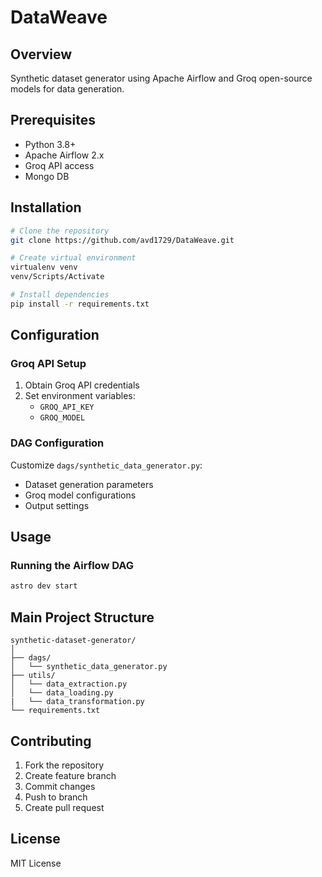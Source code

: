 # DataWeave

## Overview
Synthetic dataset generator using Apache Airflow and Groq open-source models for data generation.

## Prerequisites
- Python 3.8+
- Apache Airflow 2.x
- Groq API access
- Mongo DB 

## Installation

```bash
# Clone the repository
git clone https://github.com/avd1729/DataWeave.git

# Create virtual environment
virtualenv venv
venv/Scripts/Activate

# Install dependencies
pip install -r requirements.txt
```

## Configuration

### Groq API Setup
1. Obtain Groq API credentials
2. Set environment variables:
   - `GROQ_API_KEY`
   - `GROQ_MODEL`

### DAG Configuration
Customize `dags/synthetic_data_generator.py`:
- Dataset generation parameters
- Groq model configurations
- Output settings

## Usage

### Running the Airflow DAG
```bash
astro dev start
```

## Main Project Structure
```
synthetic-dataset-generator/
│
├── dags/
│   └── synthetic_data_generator.py
├── utils/
│   └── data_extraction.py
│   └── data_loading.py
|   └── data_transformation.py
└── requirements.txt
```

## Contributing
1. Fork the repository
2. Create feature branch
3. Commit changes
4. Push to branch
5. Create pull request

## License
MIT License
